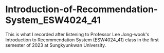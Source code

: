 # Introduction-of-Recommendation-System_ESW4024_41
This is what I recorded after listening to Professor Lee Jong-wook's Introduction to Recommendation System (ESW4024_41) class in the first semester of 2023 at Sungkyunkwan University.
